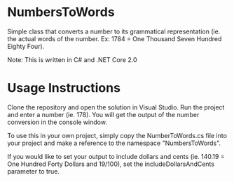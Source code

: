 # NumbersToWords
Simple class that converts a number to its grammatical representation (ie. the actual words of the number. Ex: 1784 = One Thousand Seven Hundred Eighty Four).

Note: This is written in C# and .NET Core 2.0

# Usage Instructions
Clone the repository and open the solution in Visual Studio.  Run the project and enter a number (ie. 178).  You will get the output of the number conversion in the console window.

To use this in your own project, simply copy the NumberToWords.cs file into your project and make a reference to the namespace "NumbersToWords".

If you would like to set your output to include dollars and cents (ie. 140.19 = One Hundred Forty Dollars and 19/100), set the includeDollarsAndCents parameter to true.
